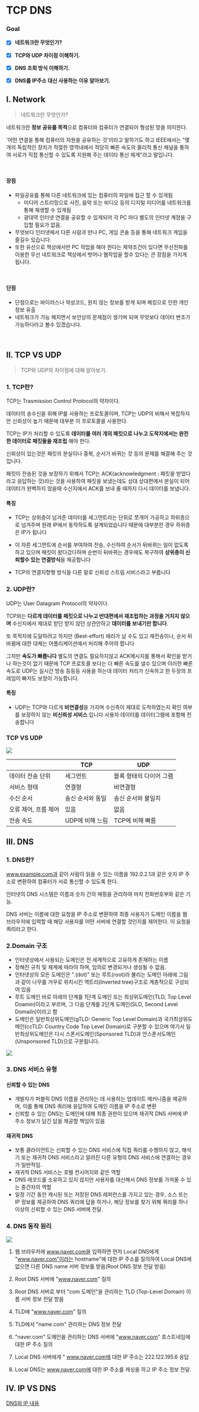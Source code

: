 # TCP DNS

   

  

### Goal

- [x] **네트워크란 무엇인가?**
- [x] **TCP와 UDP 차이점 이해하기.**
- [x] **DNS 조회 방식 이해하기.**
- [x] **DNS를 IP주소 대신 사용하는 이유 알아보기.**

   

   

## I. Network

> 네트워크란 무엇인가?

   

네트워크란 **정보 공유를 목적**으로 컴퓨터와 컴퓨터가 연결되어 형성된 망을 의미한다.

 '어떤 연결을 통해 컴퓨터의 자원을 공유하는 것'이라고 말하기도 하고 IEEE에서는 "몇 개의 독립적인 장치가 적절한 영역내에서 적당히 빠른 속도의 물리적 통신 채널을 통하여 서로가 직접 통신할 수 있도록 지원해 주는 데이타 통신 체계"라고 말입니다.

​    

#### 장점

- 파일공유를 통해 다른 네트워크에 있는 컴퓨터의 파일에 접근 할 수 있게됨
  - 미디어 스트리밍으로 사진, 음악 또는 비디오 등의 디지털 미디어를 네트워크를 통해 재생할 수 있게됨
  - 광대역 인터넷 연결을 공유할 수 있게되어 각 PC 마다 별도의 인터넷 계정을 구입할 필요가 없음.
- 무엇보다 인터넷에서 다른 사람과 만나 PC, 게임 콘솔 등을 통해 네트워크 게임을 즐길수 있습니다. 
- 또한 유선으로 책상에서만 PC 작업을 해야 한다는 제약조건이 있다면 무선전파를 이용한 무선 네트워크로 책상에서 벗어나 웹작업을 할수 있다는 큰 장점을 가지게 됩니다.

​     

#### 단점

- 단점으로는 바이러스나 악성코드, 원치 않는 정보를 받게 되며 해킹으로 인한 개인 정보 유출 
- 네트워크가 가능 해지면서 보안상의 문제점이 생기며 되며 무엇보다 데이터 변조가 가능하다라고 볼수 있겠습니다.

​    

  

## II.  TCP VS UDP

> TCP와 UDP의 차이점에 대해 알아보기.

  



### 1. TCP란?

  

TCP는 Trasmission Control Protocol의 약자이다.

데이터의 송수신을 위해 IP를 사용하는 프로토콜이며, TCP는 UDP의 비해서 복잡하지만 신뢰성이 높기 때문에 대부분 이 프로토콜을 사용한다.



TCP는 IP가 처리할 수 있도록 **데이터를 여러 개의 패킷으로 나누고 도착지에서는 완전한 데이터로 패킷들을 재조립** 해야 한다.



신뢰성이 있는것은 패킷의 분실이나 중복, 순서가 바뀌는 것 등의 문제를 해결해 주는 것입니다.



패킷이 전송된 것을 보장하기 위해서 TCP는 ACK(acknowledgment : 패킷을 받았다라고 응답하는 것)라는 것을 사용하여 패킷을 보냈는데도 상대 상대편에서 분실이 되어 데이터가 완벽하지 않을때 수신지에서 ACK를 보내 줄 때까지 다시 데이터를 보냅니다.

  

#### 특징

- TCP는 상위층이 넘겨준 데이터를 세그먼트라는 단위로 쪼개어 가공하고 하위층으로 넘겨주며 원래 IP에서 동작하도록 설계되었습니다 때문에 대부분읜 경우 하위층은 IP가 됩니다

- 이 자른 세그먼트에 순서를 부여하여 전송, 수신하여 순서가 뒤바뀌는 일이 없도록 하고 있으며 패킷이 왔다갔다하며 순번이 뒤바뀌는 경우에도 복구하여 **상위층이 신뢰할수 있는 연결방식**을 제공합니다
- TCP의 연결지향형 방식을 다른 말로 신뢰성 스트림 서비스라고 부릅니다

   



### 2. UDP란?

  

UDP는 User Datagram Protocol의 약자이다.

TCP와는 **다르게 데이터를 패킷으로 나누고 반대편에서 재조립하는 과정을 거치지 않으며** 수신지에서 제대로 받던 받지 않던 상관안하고 **데이터를 보내기만 합니다**.



또 목적지에 도달하려고 하지만 (Best-effort) 에러가 날 수도 있고 재전송이나, 순서 뒤바뀜에 대한 대체는 어플리케이션에서 처리해 주어야 합니다



그치만 **속도가 빠릅니다** 별도의 연결도 필요하지않고 ACK메시지를 통해서 확인을 받거나 하는것이 없기 때문에 TCP 프로토콜 보다는 더 빠른 속도를 낼수 있으며 이러한 빠른 속도로 UDP는 실시간 방송 등등등 사용을 하는데 데이터 처리가 신속하고 한 두장의 프레임이 빠저도 보정이 가능합니다.

   

#### 특징

  

- UDP는 TCP와 다르게 **비연결성**을 가지며 수신측이 제대로 도착하였는지 확인 여부를 보장하지 않는 **비신뢰성 서비스** 입니다 사용자 데이터를 데이터그램에 포함해 전송합니다



### TCP VS UDP



![](https://t1.daumcdn.net/cfile/tistory/232D0545586CAD7410)

   

|                      | TCP              | UDP                     |
| -------------------- | ---------------- | ----------------------- |
| 데이터 전송 단위     | 세그먼트         | 블록 형태의 다이어 그램 |
| 서비스 형태          | 연결형           | 비연결형                |
| 수신 순서            | 송신 순서와 동일 | 송신 순서와 불일치      |
| 오류 제어, 흐름 제어 | 있음             | 없음                    |
| 전송 속도            | UDP에 비해 느림  | TCP에 비해 빠름         |

   

  

## III. DNS

  

### 1. DNS란?

www.example.com과 같이 사람이 읽을 수 있는 이름을 192.0.2.1과 같은 숫자 IP 주소로 변환하여 컴퓨터가 서로 통신할 수 있도록 한다. 

인터넷의 DNS 시스템은 이름과 숫자 간의 매핑을 관리하여 마치 전화번호부와 같은 기능.

DNS 서버는 이름에 대한 요청을 IP 주소로 변환하여 최종 사용자가 도메인 이름을 웹 브라우저에 입력할 때 해당 사용자를 어떤 서버에 연결할 것인지를 제어한다. 이 요청을 쿼리라고 한다.



### 2.Domain 구조

- 인터넷상에서 사용되는 도메인은 전 세계적으로 고유하게 존재하는 이름
- 정해진 규칙 및 체계에 따라야 하며, 임의로 변경되거나 생성될 수 없음.
- 인터넷상의 모든 도메인은 ".(dot)" 또는 루트(root)라 불리는 도메인 아래에 그림과 같이 나무를 거꾸로 위치시킨 역트리(Inverted tree)구조로 계층적으로 구성되어 있음
- 루트 도메인 바로 아래의 단계를 1단계 도메인 또는 최상위도메인(TLD, Top Level Doamin)이라고 부르며, 그 다음 단계를 2단계 도메인(SLD, Second Level Domailn)이라고 함
- 도메인은 일반최상위도메인(gTLD: Generic Top Level Domain)과 국가최상위도메인(ccTLD: Country Code Top Level Domain)로 구분할 수 있으며 여기서 일반최상위도메인은 다시 스폰서도메인(Sponsored TLD)과 언스폰서도메인(Unsponsored TLD)으로 구분됩니다.



![](https://t1.daumcdn.net/cfile/tistory/997DA9405BDFB7B71E)

  

### 3. DNS 서비스 유형



#### 신뢰할 수 있는 DNS

- 개발자가 퍼블릭 DNS 이름을 관리하는 데 사용하는 업데이트 메커니즘을 제공하며, 이를 통해 DNS 쿼리에 응답하여 도메인 이름을 IP 주소로 변환
- 신뢰할 수 있는 DNS는 도메인에 대해 최종 권한이 있으며 재귀적 DNS 서버에 IP 주소 정보가 담긴 답을 제공할 책임이 있음



#### 재귀적 DNS

- 보통 클라이언트는 신뢰할 수 있는 DNS 서비스에 직접 쿼리를 수행하지 않고, 해석기 또는 재귀적 DNS 서비스라고 알려진 다른 유형의 DNS 서비스에 연결하는 경우가 일반적임.
- 재귀적 DNS 서비스는 호텔 컨시어지와 같은 역할
- DNS 레코드를 소유하고 있지 않지만 사용자를 대신해서 DNS 정보를 가져올 수 있는 중간자의 역할
- 일정 기간 동안 캐시된 또는 저장된 DNS 레퍼런스를 가지고 있는 경우, 소스 또는 IP 정보를 제공하여 DNS 쿼리에 답을 하거나, 해당 정보를 찾기 위해 쿼리를 하나 이상의 신뢰할 수 있는 DNS 서버에 전달.

  

### 4. DNS 동작 원리

  

![](https://t1.daumcdn.net/cfile/tistory/99C16C455BDFBB2A23)

1. 웹 브라우저에 www.naver.com을 입력하면 먼저 Local DNS에게 "www.naver.com"이라는 hostname"에 대한 IP 주소를 질의하여 Local DNS에 없으면 다른 DNS name 서버 정보를 받음(Root DNS 정보 전달 받음)

2. Root DNS 서버에 "www.naver.com" 질의

3. Root DNS 서버로 부터 "com 도메인"을 관리하는 TLD (Top-Level Domain) 이름 서버 정보 전달 받음

4. TLD에 "www.naver.com" 질의

5. TLD에서 "name.com" 관리하는 DNS 정보 전달

6. "naver.com" 도메인을 관리하는 DNS 서버에 "www.naver.com" 호스트네임에 대한 IP 주소 질의

7. Local DNS 서버에게 " www.naver.com에 대한 IP 주소는 222.122.195.6 응답 

8. Local DNS는 www.naver.com에 대한 IP 주소를 캐싱을 하고 IP 주소 정보 전달.

   

  

## IV. IP VS DNS

  

[DNS와 IP 내용](https://m.blog.naver.com/PostView.nhn?blogId=wow_press&logNo=221021838078&proxyReferer=https:%2F%2Fwww.google.com%2F)